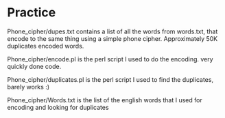 # Practice

Phone_cipher/dupes.txt contains a list of all the words from words.txt, that 
encode to the same thing using a simple phone cipher. Approximately 50K duplicates encoded words.

Phone_cipher/encode.pl is the perl script I used to do the encoding. very quickly
done code.

Phone_cipher/duplicates.pl is the perl script I used to find the duplicates, barely works :)

Phone_cipher/Words.txt is the list of the english words that I used for encoding 
and looking for duplicates